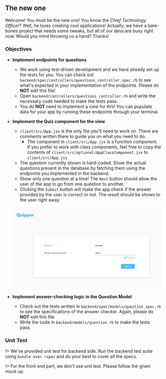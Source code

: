 ## The new one

Welcome! You must be the new one! You know the _Chief Technology Officer_? Well, he loves creating cool applications! Actually, we have a bare-bones project that needs some tweaks, but all of our devs are busy right now. Would you mind throwing us a hand? Thanks!

### Objectives

*   **Implement endpoints for questions**
    *   We work using test-driven development and we have already set up the tests for you. You can check out `backend/spec/controllers/questions_controller_spec.rb` to see what's expected in your implementation of the endpoints. Please do **NOT** edit this file!
    *   Open `backend/controllers/questions_controller.rb` and write the necessary code needed to make the tests pass.
    *   You do **NOT** need to implement a view for this! You can populate data for your app by running these endpoints through your terminal.

*   **Implement the Quiz component for the view**
    *   `client/src/App.jsx` is the only file you'll need to work on. There are comments written there to guide you on what you need to do.
        *   The component in `client/src/App.jsx` is a function component. If you prefer to work with class components, feel free to copy the contents of `client/src/optional/AppClassComponent.jsx` to `client/src/App.jsx`
    *   The question currently shown is hard-coded. Show the actual questions present in the database by fetching them using the endpoints you implemented in the backend.
    *   Show only one question at a time! The `Next` button should allow the user of the app to go from one question to another.
    *   Clicking the `Submit` button will make the app check if the answer provided by the user is correct or not. The result should be shown to the user right away.

    ![question mockup](../img/question.png)

*   **Implement answer-checking logic in the Question Model**
    *   Check out the tests written in `backend/spec/models/question_spec.rb` to see the specifications of the answer checker. Again, please do **NOT** edit this file.
    *   Write the code in `backend/models/question.rb` to make the tests pass.


### Unit Test

!> We've provided unit test for backend side. Run the backend test suite using `bundle exec rspec` and do your best to cover all the specs.

!> For the front end part, we don't use unit test. Please follow the given mock up.
